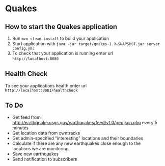 # Quakes

How to start the Quakes application
---

1. Run `mvn clean install` to build your application
1. Start application with `java -jar target/quakes-1.0-SNAPSHOT.jar server config.yml`
1. To check that your application is running enter url `http://localhost:8080`

Health Check
---

To see your applications health enter url `http://localhost:8081/healthcheck`


To Do
---

* Get feed from http://earthquake.usgs.gov/earthquakes/feed/v1.0/geojson.php every 5 minutes
* Get location data from owntracks
* Get admin-specified "interesting" locations and their boundaries
* Calculate if there are any new earthquakes close enough to the locations we are monitoring
* Save new earthquakes
* Send notification to subscribers
